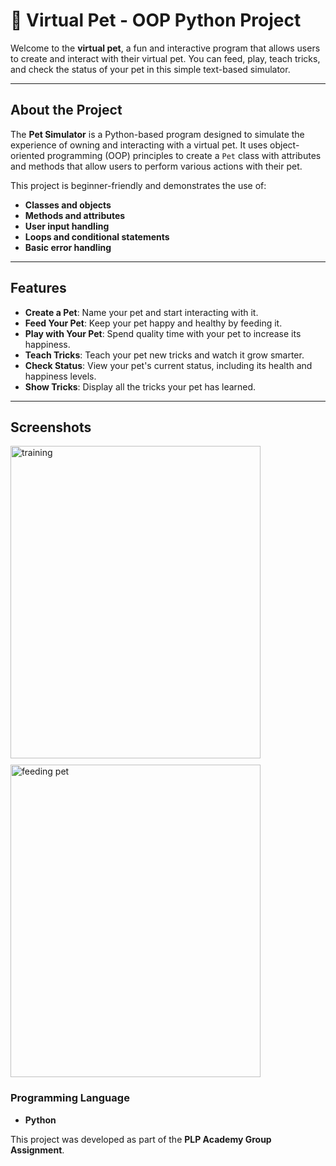 # 🐾 Virtual Pet - OOP Python Project

Welcome to the **virtual pet**, a fun and interactive program that allows users to create and interact with their virtual pet. You can feed, play, teach tricks, and check the status of your pet in this simple text-based simulator.



---

## About the Project

The **Pet Simulator** is a Python-based program designed to simulate the experience of owning and interacting with a virtual pet. It uses object-oriented programming (OOP) principles to create a `Pet` class with attributes and methods that allow users to perform various actions with their pet.

This project is beginner-friendly and demonstrates the use of:

- **Classes and objects**
- **Methods and attributes**
- **User input handling**
- **Loops and conditional statements**
- **Basic error handling**

---

## Features

- **Create a Pet**: Name your pet and start interacting with it.
- **Feed Your Pet**: Keep your pet happy and healthy by feeding it.
- **Play with Your Pet**: Spend quality time with your pet to increase its happiness.
- **Teach Tricks**: Teach your pet new tricks and watch it grow smarter.
- **Check Status**: View your pet's current status, including its health and happiness levels.
- **Show Tricks**: Display all the tricks your pet has learned.

---

## Screenshots

<div style="display: flex; flex-direction: column; gap: 10px;">

<img src="/OOP-Challenge/screenshots/training_motina.png" alt="training" width="400" height="500">

<img src="/OOP-Challenge/screenshots/tricks.png" alt="feeding pet" width="400" height="500">


</div>



### Programming Language

- **Python**


This project was developed as part of the **PLP Academy Group Assignment**.



